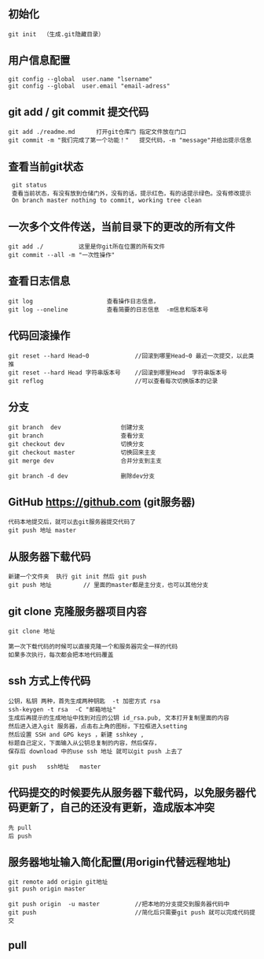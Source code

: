 ## 初始化

	git init  （生成.git隐藏目录）
 
## 用户信息配置

	git config --global  user.name "lsername"
	git config --global  user.email "email-adress"
 
##  git add  / git commit  提交代码

	git add ./readme.md      打开git仓库门 指定文件放在门口
	git commit -m "我们完成了第一个功能！"   提交代码，-m "message"并给出提示信息

##  查看当前git状态

	 git status  
	 查看当前状态，有没有放到仓储门外，没有的话，提示红色，有的话提示绿色。没有修改提示
	 On branch master nothing to commit, working tree clean

##  一次多个文件传送，当前目录下的更改的所有文件
 
	git add ./          这里是你git所在位置的所有文件
	git commit --all -m "一次性操作"
	
##  查看日志信息

	git log        				查看操作日志信息，
	git log --oneline			查看简要的日志信息  -m信息和版本号
	
## 代码回滚操作

	git reset --hard Head~0      		//回滚到哪里Head~0 最近一次提交，以此类推
	git reset --hard Head 字符串版本号  	//回滚到哪里Head  字符串版本号
	git reflog  						//可以查看每次切换版本的记录

## 分支

	git branch  dev  				创建分支
	git branch  	  				查看分支
	git checkout dev 	  			切换分支
	git checkout master 	  		切换回来主支
	git merge dev 	  				合并分支到主支
	
	git branch -d dev				删除dev分支
	
## GitHub  https://github.com (git服务器)

	代码本地提交后，就可以去git服务器提交代码了
	git push 地址 master
		
##  从服务器下载代码
 
	新建一个文件夹  执行	git init 然后 git push
	git push 地址 		// 里面的master都是主分支，也可以其他分支
	
## git clone 克隆服务器项目内容

	git clone 地址 
	
	第一次下载代码的时候可以直接克隆一个和服务器完全一样的代码
	如果多次执行，每次都会把本地代码覆盖

## ssh 方式上传代码

	公钥，私钥 两种，首先生成两种钥匙  -t 加密方式 rsa
	ssh-keygen -t rsa  -C "邮箱地址"
	生成后再提示的生成地址中找到对应的公钥 id_rsa.pub, 文本打开复制里面的内容
	然后进入进入git 服务器，点击右上角的图标，下拉框进入setting
	然后设置 SSH and GPG keys ，新建 sshkey ,
	标题自己定义，下面输入从公钥总复制的内容，然后保存，
	保存后 download 中的use ssh 地址 就可以git push 上去了
	
	git push   ssh地址   master

##  代码提交的时候要先从服务器下载代码，以免服务器代码更新了，自己的还没有更新，造成版本冲突
	
	先 pull   
	后 push
	
##  服务器地址输入简化配置(用origin代替远程地址)
	
	git remote add origin git地址
	git push origin master
	
	git push origin  -u master  		//把本地的分支提交到服务器代码中
	git push 							//简化后只需要git push 就可以完成代码提交

## pull

	
